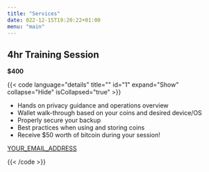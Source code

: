```yaml
---
title: "Services"
date: 022-12-15T19:20:22+01:00
menu: "main"
---
```


## 4hr Training Session

**$400**

{{< code language="details" title="" id="1" expand="Show" collapse="Hide" isCollapsed="true" >}}

- Hands on privacy guidance and operations overview
- Wallet walk-through based on your coins and desired device/OS
- Properly secure your backup
- Best practices when using and storing coins
- Receive $50 worth of bitcoin during your session!

<a href="mailto:YOUR_EMAIL_ADDRESS">YOUR_EMAIL_ADDRESS</a></ul> 

{{< /code >}}